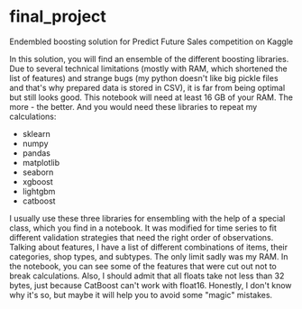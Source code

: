 # final_project
Endembled boosting solution for Predict Future Sales competition on Kaggle

In this solution, you will find an ensemble of the different boosting libraries. Due to several technical limitations (mostly with RAM, which shortened the list of features) and strange bugs (my python doesn't like big pickle files and that's why prepared data is stored in CSV), it is far from being optimal but still looks good.
This notebook will need at least 16 GB of your RAM. The more - the better.
And you would need these libraries to repeat my calculations:
- sklearn
- numpy
- pandas
- matplotlib
- seaborn
- xgboost
- lightgbm
- catboost

I usually use these three libraries for ensembling with the help of a special class, which you find in a notebook. It was modified for time series to fit different validation strategies that need the right order of observations.
Talking about features, I have a list of different combinations of items, their categories, shop types, and subtypes. The only limit sadly was my RAM. In the notebook, you can see some of the features that were cut out not to break calculations.
Also, I should admit that all floats take not less than 32 bytes, just because CatBoost can't work with float16. Honestly, I don't know why it's so, but maybe it will help you to avoid some "magic" mistakes.
